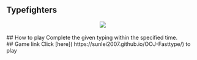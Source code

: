 ## Typefighters
<div align="center" ><img order-radius="100px" src="https://github.com/sunlei2007/OOJ-Fasttype/assets/img/game.png"/></div>
<br>
## How to play
Complete the given typing within the specified time.
<br>
## Game link
Click [here]( https://sunlei2007.github.io/OOJ-Fasttype/) to play  